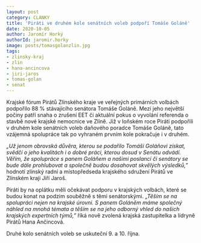 ```yaml
---
layout: post
category: CLANKY
title: 'Piráti ve druhém kole senátních voleb podpoří Tomáše Goláně'
date: 2020-10-05
author: Jaromír Horký
authorId: jaromir.horky
image: posts/tomasgolanzlin.jpg
tags: 
- zlinsky-kraj
- zlin
- hana-ancincova
- jiri-jaros
- tomas-golan
- senat
---
```

Krajské fórum Pirátů Zlínského kraje ve veřejných primárních volbách podpořilo 88 %  stávajícího senátora Tomáše Goláně. Mezi jeho největší počiny patří snaha o zrušení EET či aktuální pokus o vyvolání referenda o stavbě nové krajské nemocnice ve Zlíně. Již v loňském roce Piráti podpořili v druhém kole senátních voleb daňového poradce Tomáše Goláně, tato vzájemná spolupráce tak po vyhraném prvním kole pokračuje i v druhém.

*„Už jenom obrovská důvěra, kterou se podařilo Tomáši Goláňovi získat, svědčí o jeho kvalitách i o dobré práci, kterou dosud v Senátu odvádí. Věřím, že spolupráce s panem Goláňem a našimi poslanci či senátory se bude dále prohlubovat a společně budou dosahovat skvělých výsledků,”* hodnotí zlínský radní a místopředseda krajského sdružení Pirátů ve Zlínském kraji Jiří Jaroš.

Piráti by na oplátku měli očekávat podporu v krajských volbách, které se budou konat na podzim souběžně s těmi senátorskými. *„Těším se na spolupráci nejen  na krajské úrovni. S panem Goláněm máme společný náhled na mnohá témata a těším se na jeho odborný vhled do našich krajských expertních týmů,”* říká nově zvolená krajská zastupitelka a lídryně Pirátů Hana Ančincová.

Druhé kolo senátních voleb se uskuteční 9. a 10. října.
